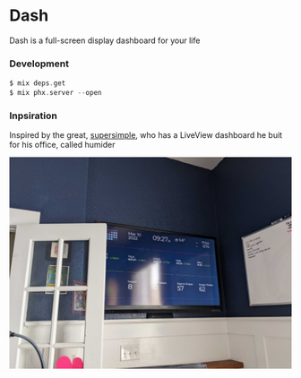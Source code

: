 # Dash

Dash is a full-screen display dashboard for your life

### Development

``` elixir
$ mix deps.get
$ mix phx.server --open
```

### Inpsiration

Inspired by the great, [supersimple](https://github.com/supersimple), who has a LiveView dashboard he buit for his office, called humider

![](https://github.com/davydog187/dash/blob/main/priv/static/images/todds_humid.jpg?raw=true)
